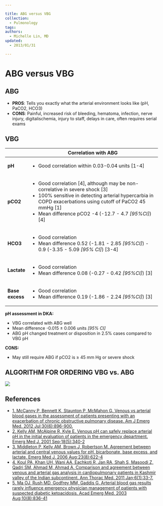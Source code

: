 ```yaml
---

title: ABG versus VBG
collection:
  - Pulmonology
tags:
authors:
  - Michelle Lin, MD
updated:
  - 2013/01/31

---
```


# ABG versus VBG

## ABG

-   **PROS**: Tells you exactly what the arterial environment looks like (pH, PaCO2, HCO3)
-   **CONS**: Painful, increased risk of bleeding, hematoma, infection, nerve injury, digitalischemia, injury to staff, delays in care, often requires serial exams

## **VBG**

<table>
<thead>
<tr class="header">
<th><br />
</th>
<th><strong>Correlation with ABG</strong></th>
</tr>
</thead>
<tbody>
<tr class="odd">
<td><strong>pH</strong></td>
<td><ul>
<li>Good correlation within 0.03-0.04 units [1-4]<br />
</li>
</ul></td>
</tr>
<tr class="even">
<td><strong>pCO2</strong></td>
<td><ul>
<li>Good correlation [4], although may be non-correlative in severe shock [3]</li>
<li>100% sensitive in detecting arterial hypercarbia in COPD exacerbations using cutoff of PaCO2 45 mmHg [1]</li>
<li>Mean difference pCO2 -4 (-12.7 - 4.7 <em>[95%CI]</em>) [4]</li>
</ul></td>
</tr>
<tr class="odd">
<td><strong>HCO3</strong></td>
<td><ul>
<li>Good correlation</li>
<li>Mean difference 0.52 (-1.81 - 2.85 <em>[95%CI]</em>) - 0.9 (-3.35 - 5.09 <em>[95% CI]</em>) [3-4]</li>
</ul></td>
</tr>
<tr class="even">
<td><strong>Lactate</strong></td>
<td><ul>
<li>Good correlation</li>
<li>Mean difference 0.08 (-0.27 - 0.42 <em>[95%CI]</em>) [3]</li>
</ul></td>
</tr>
<tr class="odd">
<td><strong>Base<br />
excess</strong></td>
<td><ul>
<li>Good correlation</li>
<li>Mean difference 0.19 (-1.86 - 2.24 <em>[95%CI]</em>) [3]</li>
</ul></td>
</tr>
</tbody>
</table>

**pH assessment in DKA:**

-   VBG correlated with ABG well
-   Mean difference -0.015 ± 0.006 units *\[95% CI\]*
-   ABG pH changed treatment or disposition in 2.5% cases compared to VBG pH

**CONS:**
-   May still require ABG if pCO2 is ≥ 45 mm Hg or severe shock

## ALGORITHM FOR ORDERING VBG vs. ABG

![](https://d2p53dh3qxfm0x.cloudfront.net/uploads/img/1jx/5/m/1387e8ec-8201-5d7f-b312-8be4c8b57f3e/640.png)

## References

-   [1. McCanny P, Bennett K, Staunton P, McMahon G. Venous vs arterial blood gases in the assessment of patients presenting with an exacerbation of chronic obstructive pulmonary disease. Am J Emerg Med. 2012 Jul;30(6):896-900.](https://www.ncbi.nlm.nih.gov/pubmed?term=21908141)
-   [2. Kelly AM, McAlpine R, Kyle E. Venous pH can safely replace arterial pH in the initial evaluation of patients in the emergency department. Emerg Med J. 2001 Sep;18(5):340-2](https://www.ncbi.nlm.nih.gov/pubmed?term=11559602)
-   [3. Middleton P, Kelly AM, Brown J, Robertson M. Agreement between arterial and central venous values for pH, bicarbonate, base excess, and lactate. Emerg Med J. 2006 Aug;23(8):622-4](https://www.ncbi.nlm.nih.gov/pubmed?term=16858095)
-   [4. Koul PA, Khan UH, Wani AA, Eachkoti R, Jan RA, Shah S, Masoodi Z, Qadri SM, Ahmad M, Ahmad A. Comparison and agreement between venous and arterial gas analysis in cardiopulmonary patients in Kashmir valley of the Indian subcontinent. Ann Thorac Med. 2011 Jan;6(1):33-7.](https://www.ncbi.nlm.nih.gov/pubmed?term=21264169)
-   [5. Ma OJ, Rush MD, Godfrey MM, Gaddis G. Arterial blood gas results rarely influence emergency physician management of patients with suspected diabetic ketoacidosis. Acad Emerg Med. 2003 Aug;10(8):836-41](https://www.ncbi.nlm.nih.gov/pubmed?term=12896883)
